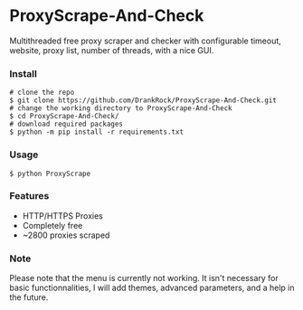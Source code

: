# ProxyScrape-And-Check
Multithreaded free proxy scraper and checker with configurable timeout, website, proxy list, number of threads, with a nice GUI.

### Install
```shell
# clone the repo
$ git clone https://github.com/DrankRock/ProxyScrape-And-Check.git
# change the working directory to ProxyScrape-And-Check
$ cd ProxyScrape-And-Check/
# download required packages
$ python -m pip install -r requirements.txt
```

### Usage
```shell
$ python ProxyScrape
```

### Features
* HTTP/HTTPS Proxies
* Completely free
* ~2800 proxies scraped

### Note
Please note that the menu is currently not working. It isn't necessary for basic functionnalities, I will add themes, advanced parameters, and a help in the future.
